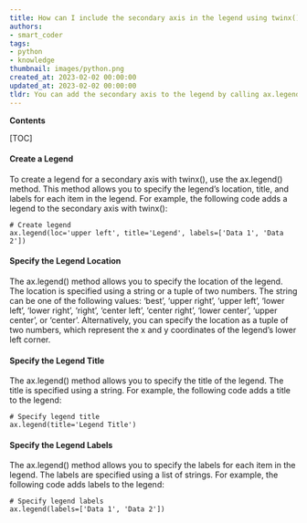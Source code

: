 ```yaml
---
title: How can I include the secondary axis in the legend using twinx()?
authors:
- smart_coder
tags:
- python
- knowledge
thumbnail: images/python.png
created_at: 2023-02-02 00:00:00
updated_at: 2023-02-02 00:00:00
tldr: You can add the secondary axis to the legend by calling ax.legend() after creating the twinx() axes.
---
```


**Contents**

[TOC]

#### Create a Legend

To create a legend for a secondary axis with twinx(), use the ax.legend() method. This method allows you to specify the legend’s location, title, and labels for each item in the legend. For example, the following code adds a legend to the secondary axis with twinx():

```
# Create legend
ax.legend(loc='upper left', title='Legend', labels=['Data 1', 'Data 2'])
```

#### Specify the Legend Location

The ax.legend() method allows you to specify the location of the legend. The location is specified using a string or a tuple of two numbers. The string can be one of the following values: ‘best’, ‘upper right’, ‘upper left’, ‘lower left’, ‘lower right’, ‘right’, ‘center left’, ‘center right’, ‘lower center’, ‘upper center’, or ‘center’. Alternatively, you can specify the location as a tuple of two numbers, which represent the x and y coordinates of the legend’s lower left corner.

#### Specify the Legend Title

The ax.legend() method allows you to specify the title of the legend. The title is specified using a string. For example, the following code adds a title to the legend:

```
# Specify legend title
ax.legend(title='Legend Title')
```

#### Specify the Legend Labels

The ax.legend() method allows you to specify the labels for each item in the legend. The labels are specified using a list of strings. For example, the following code adds labels to the legend:

```
# Specify legend labels
ax.legend(labels=['Data 1', 'Data 2'])
```
